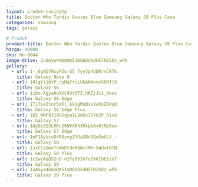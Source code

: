 ```yaml
---
layout: produk-casinghp
title: Doctor Who Tardis Quotes Blue Samsung Galaxy S9 Plus Case
categories: samsung
tags: galaxy

# Produk
product-title: Doctor Who Tardis Quotes Blue Samsung Galaxy S9 Plus Case
harga: 90000
sku: hn-0044
image-drive: 1uAGyw4mbmOK51mO6DdkdH5lNZS8z_wPb
gallery:
  - url: 1-_6gNQ7HxyFZu-S5_7yy3p4UDRrvCRTk
    title: Galaxy Note 8
  - url: 14lgYijQtP_ryMqTruiUKAN4nov5RRfl9
    title: Galaxy S6
  - url: 1ibx-XgyahoXUC4Vr9TI_hRZjJcz_deex
    title: Galaxy S6 Edge
  - url: 1Ti7sxItnr5X6l_kkUgMnBzvVwUxZ0XqO
    title: Galaxy S6 Edge Plus
  - url: 1BI_WNP8319UIqyaIL8m0x37YH2P_RivG
    title: Galaxy S7
  - url: 1QyDi8Q3LRRcG6NVXR43KkpbAv0tMpSen
    title: Galaxy S7 Edge
  - url: 1mF1AybcuO4R8yngZYUa3BnGQeSmULV_-
    title: Galaxy S8
  - url: 1sxEEaQmeTGWmDtdrKQWcJMH-V4UvtBTN
    title: Galaxy S8 Plus
  - url: 1cZwzAqQS2nD-n2fy552kfuSXKIOE1zef
    title: Galaxy S9
  - url: 1uAGyw4mbmOK51mO6DdkdH5lNZS8z_wPb
    title: Galaxy S9 Plus
---
```

